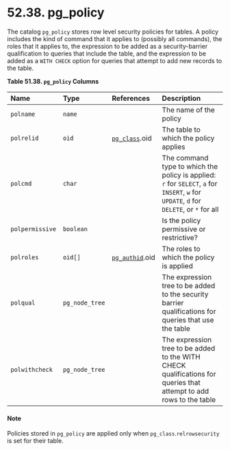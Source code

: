 # 52.38. pg\_policy

The catalog `pg_policy` stores row level security policies for tables. A policy includes the kind of command that it applies to \(possibly all commands\), the roles that it applies to, the expression to be added as a security-barrier qualification to queries that include the table, and the expression to be added as a `WITH CHECK` option for queries that attempt to add new records to the table.

**Table 51.38. `pg_policy` Columns**

| Name | Type | References | Description |
| :--- | :--- | :--- | :--- |
| `polname` | `name` |   | The name of the policy |
| `polrelid` | `oid` | [`pg_class`](https://www.postgresql.org/docs/10/static/catalog-pg-class.html).oid | The table to which the policy applies |
| `polcmd` | `char` |   | The command type to which the policy is applied: `r` for `SELECT`, `a` for `INSERT`, `w` for `UPDATE`, `d` for `DELETE`, or `*` for all |
| `polpermissive` | `boolean` |   | Is the policy permissive or restrictive? |
| `polroles` | `oid[]` | [`pg_authid`](https://www.postgresql.org/docs/10/static/catalog-pg-authid.html).oid | The roles to which the policy is applied |
| `polqual` | `pg_node_tree` |   | The expression tree to be added to the security barrier qualifications for queries that use the table |
| `polwithcheck` | `pg_node_tree` |   | The expression tree to be added to the WITH CHECK qualifications for queries that attempt to add rows to the table |

#### Note

Policies stored in `pg_policy` are applied only when `pg_class`.`relrowsecurity` is set for their table.

